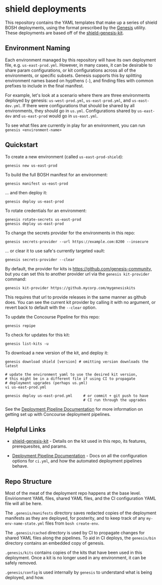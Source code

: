 shield deployments
==============================

This repository contains the YAML templates that make up a series of
shield BOSH deployments, using the format prescribed by the
[Genesis][1] utility. These deployments are based off of the
[shield-genesis-kit][2].

Environment Naming
------------------

Each environment managed by this repository will have its own
deployment file, e.g. `us-east-prod.yml`. However, in many cases,
it can be desirable to share param configurations, or kit configurations
across all of the environments, or specific subsets. Genesis supports
this by splitting environment names based on hypthens (`-`), and finding
files with common prefixes to include in the final manifest.

For example, let's look at a scenario where there are three environments
deployed by genesis: `us-west-prod.yml`, `us-east-prod.yml`, and `us-east-dev.yml`.
If there were configurations that should be shared by all environments,
they should go in `us.yml`. Configurations shared by `us-east-dev` and `us-east-prod`
would go in `us-east.yml`.

To see what files are currently in play for an environment, you can run
`genesis <environment-name>`

Quickstart
----------

To create a new environment (called `us-east-prod-shield`):

    genesis new us-east-prod

To build the full BOSH manifest for an environment:

    genesis manifest us-east-prod

... and then deploy it:

    genesis deploy us-east-prod

To rotate credentials for an environment:

    genesis rotate-secrets us-east-prod
    genesis deploy us-east-prod

To change the secrets provider for the environments in this repo:

    genesis secrets-provider --url https://example.com:8200 --insecure

... or clear it to use safe's currently targeted vault:

    genesis secrets-provider --clear

By default, the provider for kits is https://github.com/genesis-community, but
you can set this to another provider url via the `genesis kit-provider`
command:

    genesis kit-provider https://github.mycorp.com/mygenesiskits

This requires that url to provide releases in the same manner as github does.
You can see the current kit provider by calling it with no argument, or revert
back to default with the `--clear` option.

To update the Concourse Pipeline for this repo:

    genesis repipe

To check for updates for this kit:

    genesis list-kits -u

To download a new version of the kit, and deploy it:

    genesis download shield [version] # omitting version downloads the latest

    # update the environment yaml to use the desired kit version,
    # this might be in a different file if using CI to propagate
    # deployment upgrades (perhaps us.yml)
    vi us-east-prod.yml

    genesis deploy us-east-prod.yml     # or commit + git push to have
                                        # CI run through the upgrades

See the [Deployment Pipeline Documentation][3] for more
information on getting set up with Concourse deployment pipelines.

Helpful Links
-------------

- [shield-genesis-kit][2] - Details on the kit used in this repo,
  its features, prerequesites, and params.

- [Deployment Pipeline Documentation][3] - Docs on all the
  configuration options for `ci.yml`, and how the automated
  deployment pipelines behave.

[1]: https://github.com/starkandwayne/genesis
[2]: https://github.com/genesis-community/shield-genesis-kit
[3]: https://github.com/starkandwayne/genesis/blob/master/docs/PIPELINES.md

Repo Structure
--------------

Most of the meat of the deployment repo happens at the base level.
Envirionment YAML files, shared YAML files, and the CI
configuration YAML file will all be here.

The `.genesis/manifests` directory saves redacted copies of the
deployment manifests as they are deployed, for posterity, and to
keep track of any `my-env-name-state.yml` files from `bosh create-env`.

The `.genesis/cached` directory is used by CI to propagate changes
for shared YAML files along the pipelines. To aid in CI deploys, the
`genesis/bin` directory contains an embedded copy of genesis.

`.genesis/kits` contains copies of the kits that have been used in
this deployment. Once a kit is no longer used in any environment,
it can be safely removed.

`.genesis/config` is used internally by `genesis` to understand
what is being deployed, and how.
